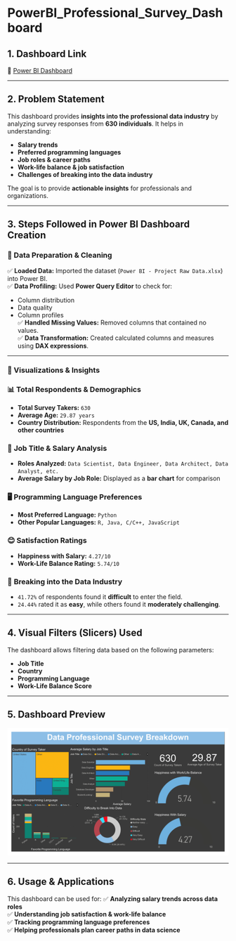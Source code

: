 # PowerBI_Professional_Survey_Dashboard

## 1. Dashboard Link
🔗 [Power BI Dashboard](https://github.com/Roshini2405/PowerBI_Professional_Survey_Dashboard/blob/main/Power%20BI%20Dashboard.png)

---

## 2. Problem Statement
This dashboard provides **insights into the professional data industry** by analyzing survey responses from **630 individuals**. It helps in understanding:
- **Salary trends**
- **Preferred programming languages**
- **Job roles & career paths**
- **Work-life balance & job satisfaction**
- **Challenges of breaking into the data industry**

The goal is to provide **actionable insights** for professionals and organizations.

---

## 3. Steps Followed in Power BI Dashboard Creation

### **🔹 Data Preparation & Cleaning**
✅ **Loaded Data:** Imported the dataset (`Power BI - Project Raw Data.xlsx`) into Power BI.  
✅ **Data Profiling:** Used **Power Query Editor** to check for:
   - Column distribution  
   - Data quality  
   - Column profiles  
✅ **Handled Missing Values:** Removed columns that contained no values.  
✅ **Data Transformation:** Created calculated columns and measures using **DAX expressions**.  

---

### **🔹 Visualizations & Insights**
### 📊 **Total Respondents & Demographics**
- **Total Survey Takers:** `630`
- **Average Age:** `29.87 years`
- **Country Distribution:** Respondents from the **US, India, UK, Canada, and other countries**  

### 💼 **Job Title & Salary Analysis**
- **Roles Analyzed:** `Data Scientist, Data Engineer, Data Architect, Data Analyst, etc.`  
- **Average Salary by Job Role:** Displayed as a **bar chart** for comparison  

### 🖥️ **Programming Language Preferences**
- **Most Preferred Language:** `Python`
- **Other Popular Languages:** `R, Java, C/C++, JavaScript`  

### 😊 **Satisfaction Ratings**
- **Happiness with Salary:** `4.27/10`
- **Work-Life Balance Rating:** `5.74/10`  

### 🚀 **Breaking into the Data Industry**
- `41.72%` of respondents found it **difficult** to enter the field.  
- `24.44%` rated it as **easy**, while others found it **moderately challenging**.  

---

## 4. **Visual Filters (Slicers) Used**
The dashboard allows filtering data based on the following parameters:
- **Job Title**  
- **Country**  
- **Programming Language**  
- **Work-Life Balance Score**  

---

## **5. Dashboard Preview**
![Dashboard Snapshot](https://github.com/Roshini2405/PowerBI_Professional_Survey_Dashboard/blob/main/Power%20BI%20Dashboard.png)

---

## **6. Usage & Applications**
This dashboard can be used for:
✅ **Analyzing salary trends across data roles**  
✅ **Understanding job satisfaction & work-life balance**  
✅ **Tracking programming language preferences**  
✅ **Helping professionals plan career paths in data science**  


